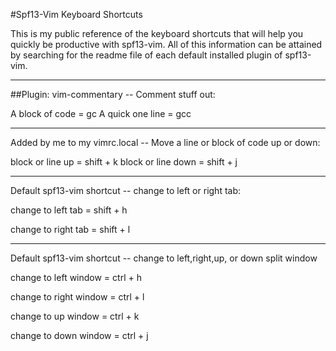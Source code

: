 #Spf13-Vim Keyboard Shortcuts

This is my public reference of the keyboard shortcuts that will help you quickly be productive with spf13-vim.
All of this information can be attained by searching for the readme file of each default installed plugin of spf13-vim.


--------------------------------------------
##Plugin: vim-commentary -- Comment stuff out:

A block of code = gc
A quick one line = gcc

-------------------------------------------------------------------------
Added by me to my vimrc.local -- Move a line or block of code up or down:

block or line up = shift + k
block or line down = shift + j

----------------------------------------------------------
Default spf13-vim shortcut -- change to left or right tab:

change to left tab = shift + h

change to right tab = shift + l

----------------------------------------------------------------------------
Default spf13-vim shortcut -- change to left,right,up, or down split window

change to left window = ctrl + h

change to right window = ctrl + l

change to up window = ctrl + k

change to down window = ctrl + j


